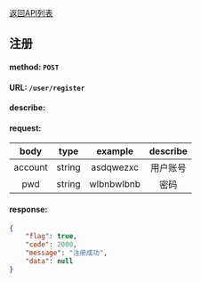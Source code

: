 [返回API列表](../API-documentation.md)
## 注册

#### method: `POST`
#### URL: `/user/register`
#### describe:

#### request:
|  body   |  type  |  example   | describe |
| :-----: | :----: | :--------: | :------: |
| account | string | asdqwezxc  | 用户账号 |
|   pwd   | string | wlbnbwlbnb |   密码   |

#### response:
```json
{
	"flag": true,
	"code": 2000,
	"message": "注册成功",
	"data": null
}
```